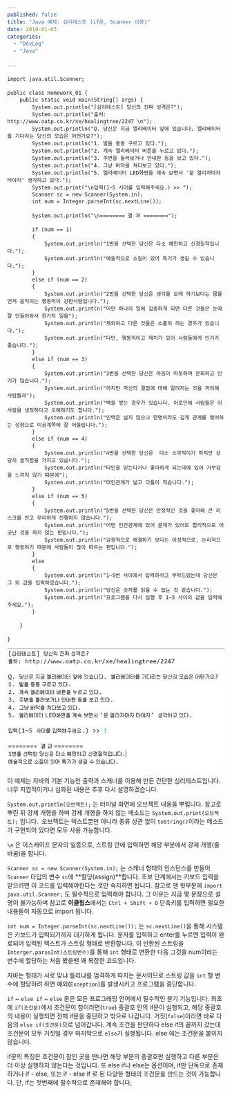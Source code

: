 ```yaml
---
published: false
title: "Java 예제: 심리테스트 (if문, Scanner 이용)"
date: 2019-01-03
categories: 
  - "DevLog"
  - "Java"

---
```


```
import java.util.Scanner;
 
public class Homework_01 {
    public static void main(String[] args) {
        System.out.println("[심리테스트] 당신의 진짜 성격은?");
        System.out.println("출처: http://www.oatp.co.kr/xe/healingtree/2247 \n");
        System.out.println("Q. 당신은 지금 엘리베이터 앞에 있습니다. 엘리베이터를 기다리는 당신의 모습은 어떤가요?");
        System.out.println("1. 발을 동동 구르고 있다.");
        System.out.println("2. 계속 엘리베이터 버튼을 누르고 있다.");
        System.out.println("3. 주변을 둘러보거나 안내판 등을 보고 있다.");
        System.out.println("4. 그냥 바닥을 쳐다보고 있다.");
        System.out.println("5. 엘리베이터 LED화면을 계속 보면서 '문 열리자마자 타야지' 생각하고 있다.");
        System.out.print("\n입력(1~5 사이를 입력해주세요.) >> ");
        Scanner sc = new Scanner(System.in);
        int num = Integer.parseInt(sc.nextLine());
        
        System.out.println("\n======== 결 과 ========");
        
        if (num == 1)
        {
            System.out.println("1번을 선택한 당신은 다소 예민하고 신경질적입니다.");
            System.out.println("예술적으로 소질이 있어 특기가 생길 수 있습니다.");            
        }
        else if (num == 2)
        {
            System.out.println("2번을 선택한 당신은 생각을 오래 하기보다는 몸을 먼저 움직이는 행동력이 강한사람입니다.");
            System.out.println("어떤 하나의 일에 집중하게 되면 다른 것들은 눈에 잘 안들어와서 한가지 일을");
            System.out.println("제외하고 다른 것들은 소홀히 하는 경우가 있습니다.");
            System.out.println("다만, 행동적이고 재치가 있어 사람들에게 인기가 좋습니다.");
        }
        else if (num == 3)
        {
            System.out.println("3번을 선택한 당신은 마음이 따듯하며 온화하고 인기가 많습니다.");
            System.out.println("하지만 자신의 결점에 대해 알려지는 것을 꺼려해 사람들과");    
            System.out.println("벽을 쌓는 경우가 있습니다. 이로인해 사람들은 이 사람을 냉정하다고 오해하기도 합니다.");
            System.out.println("인맥은 넓지 않으나 한명이라도 깊게 관계를 맺어하는 성향으로 이공계쪽에 잘 어울립니다.");
        }
        else if (num == 4)
        {
            System.out.println("4번을 선택한 당신은  다소 소극적이기 하지만 상당히 솔직함을 가지고 있습니다.");
            System.out.println("타인을 믿는다거나 좋아하게 되는데에 있어 거부감을 느끼지 않기 때문에");    
            System.out.println("대인관계가 넓고 다툼이 적습니다.");
        }
        else if (num == 5)
        {
            System.out.println("5번을 선택한 당신은 안정적인 것을 좋아해 큰 리스크를 안고 무리하게 진행하지 않습니다.");
            System.out.println("어떤 인간관계에 있어 문제가 있어도 합리적으로 어긋난 것을 하지 않는 편입니다.");    
            System.out.println("감정적으로 해결하기 보다는 이성적으로, 논리적으로 행동하기 때문에 사람들이 많이 따르는 편입니다.");
        }
        else
        {
            System.out.println("1~5번 사이에서 입력하라고 부탁드렸는데 당신은 그 외 값을 입력하셨습니다.");
            System.out.println("당신은 숫자를 읽을 수 없는 것 같습니다.");    
            System.out.println("프로그램을 다시 실행 후 1~5 사이의 값을 입력해주세요.");    
        }
        
    }
 
}

```

 ![](/assets/img/wp-content/uploads/2019/01/simritest.png)

이 예제는 자바의 기본 기능인 출력과 스캐너를 이용해 만든 간단한 심리테스트입니다. 너무 지엽적이거나 심화된 내용은 추후 다시 설명하겠습니다.

`System.out.println(오브젝트);` 는 터미널 화면에 오브젝트 내용을 뿌립니다. 참고로 뿌린 뒤 강제 개행을 하며 강제 개행을 하지 않는 메소드는 `System.out.print(오브젝트);` 입니다.  오브젝트는 텍스트뿐만 아니라 종류 상관 없이 `toString()`이라는 메소드가 구현되어 있다면 모두 사용 가능합니다.

`\n` 은 이스케이프 문자의 일종으로, 스트링 안에 입력하면 해당 부분에서 강제 개행(줄바꿈)을 합니다.

`Scanner sc = new Scanner(System.in);` 는 스캐너 형태의 인스턴스를 만들어 `Scanner` 타입의 변수 `sc`에 **할당(assign)**합니다. 초보 단계에서는 키보드 입력을 받으려면 이 코드를 입력해야한다는 것만 숙지하면 됩니다. 참고로 맨 윗부분에 `import java.util.Scanner;` 도 필수적으로 입력해야 합니다. 그 이유는 지금 몇 문장으로 설명이 불가능하며 참고로 **이클립스**에서는 `Ctrl + Shift + O` 단축키를 입력하면 필요한 내용들이 자동으로 import 됩니다.

`int num = Integer.parseInt(sc.nextLine());` 는 `sc.nextLine()`을 통해 시스템은 키보드가 입력되기까지 대기하게 됩니다. 문자를 입력하고 enter를 누르면 입력이 완료되어 입력된 텍스트가 스트링 형태로 반환합니다. 이 반환된 스트링을 `Interger.parseInt(스트링변수)`를 통해 `int` 형태로 변환한 다음 그것을 num이라는 변수에 할당하는 처음 봤을땐 꽤 복잡한 코드입니다.

자바는 형태가 서로 맞냐 틀리냐를 엄격하게 따지는 문서이므로 스트링 값을 `int` 형 변수에 할당하려 하면 예외(`Exception`)를 발생시키고 프로그램을 중단합니다.

`if` ~ `else if` ~ `else` 문은 모든 프로그래밍 언어에서 필수적인 분기 기능입니다. 최초에 `if(조건문)`에서 조건문이 참이라면(`true`) 중괄호 안의 if문이 실행되고, 해당 중괄호의 내용이 실행되면 전체 if문을 중단하고 밖으로 나갑니다. 거짓(`false`)이라면 바로 다음의 `else if(조건문)`으로 넘어갑니다. 계속 조건을 판단하다 else if의 끝까지 갔는데 조건문이 모두 거짓일 경우 마지막으로 `else`가 실행됩니다. else 에는 조건문을 붙이지 않습니다.

if문의 특징은 조건문이 참인 곳을 만나면 해당 부분의 중괄호만 실행하고 다른 부분은 더 이상 실행하지 않는다는 것입니다. 또 else if나 else는 옵션이며, if만 단독으로 존재하거나 if - else, 또는 if - else if 로 된 다양한 형태의 조건문을 만드는 것이 가능합니다. 단, if는 첫번째에 필수적으로 존재해야 합니다,
